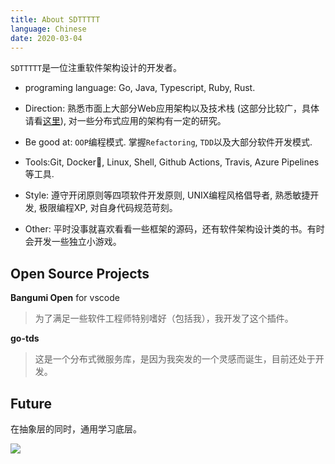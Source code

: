 ```yaml
---
title: About SDTTTTT
language: Chinese
date: 2020-03-04
---
```


`SDTTTTT`是一位注重软件架构设计的开发者。

- programing language: Go, Java, Typescript, Ruby, Rust. 

- Direction: 熟悉市面上大部分Web应用架构以及技术栈
(这部分比较广，具体请看[这里](/posts/todo)), 
对一些分布式应用的架构有一定的研究。

- Be good at: `OOP`编程模式. 掌握`Refactoring`, `TDD`以及大部分软件开发模式. 

- Tools:Git, Docker🐬,  Linux, Shell, Github Actions, Travis, Azure Pipelines等工具.

- Style: 遵守开闭原则等四项软件开发原则, UNIX编程风格倡导者, 熟悉敏捷开发, 极限编程XP, 对自身代码规范苛刻。

- Other: 平时没事就喜欢看看一些框架的源码，还有软件架构设计类的书。有时会开发一些独立小游戏。

## Open Source Projects

**Bangumi Open** for vscode

> 为了满足一些软件工程师特别嗜好（包括我），我开发了这个插件。

**go-tds**

> 这是一个分布式微服务库，是因为我突发的一个灵感而诞生，目前还处于开发。

## Future

在抽象层的同时，通用学习底层。

![](https://gitee.com/sdttttt/images/raw/master//haha.gif)
